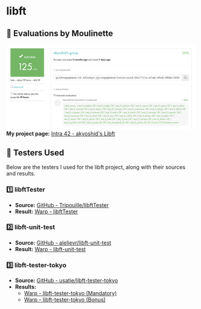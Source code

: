 # libft

## 🤖 Evaluations by Moulinette
![Alt text](evaluations.png)
**My project page:** [Intra 42 - akyoshid's Libft](https://projects.intra.42.fr/42cursus-libft/mine)

## 🧪 Testers Used

Below are the testers I used for the libft project, along with their sources and results.

### 1️⃣ libftTester

- **Source:** [GitHub - Tripouille/libftTester](https://github.com/Tripouille/libftTester)
- **Result:** [Warp - libftTester](https://app.warp.dev/block/WL9DhQofir4IggDCHc9mGO)

### 2️⃣ libft-unit-test

- **Source:** [GitHub - alelievr/libft-unit-test](https://github.com/alelievr/libft-unit-test/tree/master)
- **Result:** [Warp - libft-unit-test](https://app.warp.dev/block/oWQekecXNQ4g57ADdnxAuN)

### 3️⃣ libft-tester-tokyo

- **Source:** [GitHub - usatie/libft-tester-tokyo](https://github.com/usatie/libft-tester-tokyo)
- **Results:**
  - [Warp - libft-tester-tokyo (Mandatory)](https://app.warp.dev/block/myTjPePoghxNZLzco7gnm8)
  - [Warp - libft-tester-tokyo (Bonus)](https://app.warp.dev/block/07KDHG4sI4q5Em6gkNMjEL)

